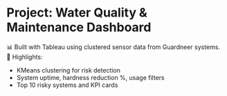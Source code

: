 # Project: Water Quality & Maintenance Dashboard

📊 Built with Tableau using clustered sensor data from Guardneer systems.  
🚨 Highlights:
- KMeans clustering for risk detection
- System uptime, hardness reduction %, usage filters
- Top 10 risky systems and KPI cards


